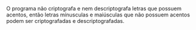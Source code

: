 O programa não criptografa e nem descriptografa letras que possuem acentos, então letras mínusculas e maiúsculas que não possuem acentos podem ser criptografadas e descriptografadas. 

